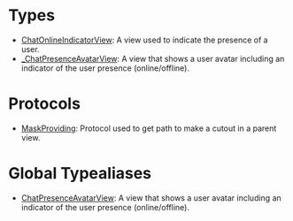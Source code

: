 # Types

  - [ChatOnlineIndicatorView](/ChatOnlineIndicatorView):
    A view used to indicate the presence of a user.
  - [\_ChatPresenceAvatarView](/_ChatPresenceAvatarView):
    A view that shows a user avatar including an indicator of the user presence (online/offline).

# Protocols

  - [MaskProviding](/MaskProviding):
    Protocol used to get path to make a cutout in a parent view.

# Global Typealiases

  - [ChatPresenceAvatarView](/ChatPresenceAvatarView):
    A view that shows a user avatar including an indicator of the user presence (online/offline).
